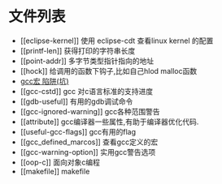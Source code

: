 # 文件列表

* [[eclipse-kernel]] 使用 eclipse-cdt 查看linux kernel 的配置
* [[printf-len]] 获得打印的字符串长度
* [[point-addr]] 多字节类型指针指向的地址
* [[hock]] 给调用的函数下钩子,比如自己hlod malloc函数
* [gcc宏 陷阱(坑)](Macro-Pitfalls)
* [[gcc-cstd]] gcc 对c语言标准的支持进度
* [[gdb-useful]] 有用的gdb调试命令
* [[gcc-ignored-warning]] gcc各种范围警告
* [[attribute]] gcc编译器一些属性,有助于编译器优化代码.
* [[useful-gcc-flags]] gcc有用的flag
* [[gcc_defined_marcos]] 查看gcc定义的宏
* [[gcc-warning-option]] 实用gcc警告选项
* [[oop-c]] 面向对象c编程
* [[makefile]] makefile